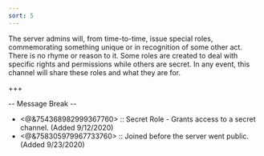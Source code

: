 ```yaml
---
sort: 5
---
```


The server admins will, from time-to-time, issue special roles, commemorating something unique or in recognition of some other act.  There is no rhyme or reason to it.  Some roles are created to deal with specific rights and permissions while others are secret.  In any event, this channel will share these roles and what they are for.

+++

-- Message Break --

- <@&754368982999367760> :: Secret Role - Grants access to a secret channel.  (Added 9/12/2020)
- <@&758305979967733760> :: Joined before the server went public.  (Added 9/23/2020)

